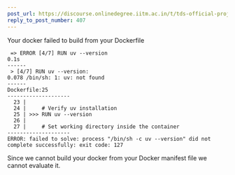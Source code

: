 ```yaml
---
post_url: https://discourse.onlinedegree.iitm.ac.in/t/tds-official-project1-discrepencies/171141/434
reply_to_post_number: 407
---
```

Your docker failed to build from your Dockerfile

```
 => ERROR [4/7] RUN uv --version                                                                                                                        0.1s
------
 > [4/7] RUN uv --version:
0.078 /bin/sh: 1: uv: not found
------
Dockerfile:25
--------------------
  23 |     
  24 |     # Verify uv installation
  25 | >>> RUN uv --version
  26 |     
  27 |     # Set working directory inside the container
--------------------
ERROR: failed to solve: process "/bin/sh -c uv --version" did not complete successfully: exit code: 127

```

Since we cannot build your docker from your Docker manifest file we cannot evaluate it.